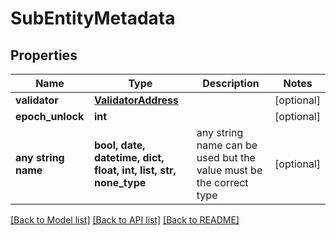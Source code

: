 # SubEntityMetadata


## Properties
Name | Type | Description | Notes
------------ | ------------- | ------------- | -------------
**validator** | [**ValidatorAddress**](ValidatorAddress.md) |  | [optional] 
**epoch_unlock** | **int** |  | [optional] 
**any string name** | **bool, date, datetime, dict, float, int, list, str, none_type** | any string name can be used but the value must be the correct type | [optional]

[[Back to Model list]](../README.md#documentation-for-models) [[Back to API list]](../README.md#documentation-for-api-endpoints) [[Back to README]](../README.md)


